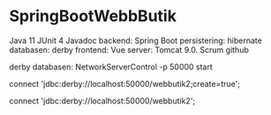 # SpringBootWebbButik
Java 11
JUnit 4
Javadoc
backend: Spring Boot
persistering: hibernate
databasen: derby
frontend: Vue
server: Tomcat 9.0.
Scrum
github




derby databasen: 
NetworkServerControl -p 50000 start

connect 'jdbc:derby://localhost:50000/webbutik2;create=true';

connect 'jdbc:derby://localhost:50000/webbutik2';